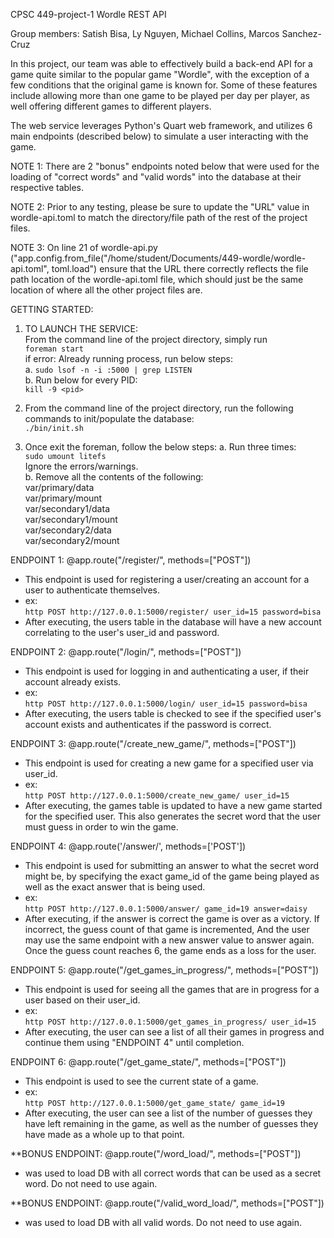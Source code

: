 CPSC 449-project-1
Wordle REST API

Group members:
Satish Bisa,
 Ly Nguyen,
 Michael Collins,
 Marcos Sanchez-Cruz


In this project, our team was able to effectively build a back-end API for a game quite similar to the popular game "Wordle", with the exception of a few
conditions that the original game is known for. Some of these features include allowing more than one game to be played per day per player, as well offering
different games to different players. 

The web service leverages Python's Quart web framework, and utilizes 6 main endpoints (described below) to simulate a user interacting with the game. 

NOTE 1: There are 2 "bonus" endpoints noted below that were used for the loading of "correct words" and "valid words" into the database at their respective 
tables.

NOTE 2: Prior to any testing, please be sure to update the "URL" value in wordle-api.toml to match the directory/file path of the rest of the project files.

NOTE 3: On line 21 of wordle-api.py ("app.config.from_file("/home/student/Documents/449-wordle/wordle-api.toml", toml.load") ensure that the URL there correctly reflects the file path location of the wordle-api.toml file, which should just be the same location of where all the other project files are. 


GETTING STARTED:

1. TO LAUNCH THE SERVICE:  
From the command line of the project directory, simply run   
	`foreman start`  
if error: Already running process, run below steps:  
	a. `sudo lsof -n -i :5000 | grep LISTEN`  
	b. Run below for every PID:  
	   `kill -9 <pid>`  

2. From the command line of the project directory, run the following commands to init/populate the database:  
	`./bin/init.sh`

3. Once exit the foreman, follow the below steps:
	a. Run three times:   
		`sudo umount litefs`  
	Ignore the errors/warnings.  
	b. Remove all the contents of the following:  
		var/primary/data  
		var/primary/mount  
		var/secondary1/data  
		var/secondary1/mount  
		var/secondary2/data  
		var/secondary2/mount


ENDPOINT 1: @app.route("/register/", methods=["POST"])
- This endpoint is used for registering a user/creating an account for a user to authenticate themselves.
- ex:   
	`http POST http://127.0.0.1:5000/register/ user_id=15 password=bisa`  
- After executing, the users table in the database will have a new account correlating to the user's user_id and password.

ENDPOINT 2: @app.route("/login/", methods=["POST"])
- This endpoint is used for logging in and authenticating a user, if their account already exists. 
- ex:   
	`http POST http://127.0.0.1:5000/login/ user_id=15 password=bisa`  
- After executing, the users table is checked to see if the specified user's account exists and authenticates if the password is correct.

ENDPOINT 3: @app.route("/create_new_game/", methods=["POST"])
- This endpoint is used for creating a new game for a specified user via user_id.
- ex:   
	`http POST http://127.0.0.1:5000/create_new_game/ user_id=15`  
- After executing, the games table is updated to have a new game started for the specified user. This also generates the secret word
that the user must guess in order to win the game.

ENDPOINT 4: @app.route('/answer/', methods=['POST'])
- This endpoint is used for submitting an answer to what the secret word might be, by specifying the exact game_id of the game being
played as well as the exact answer that is being used.
- ex:   
	`http POST http://127.0.0.1:5000/answer/ game_id=19 answer=daisy`  
- After executing, if the answer is correct the game is over as a victory. If incorrect, the guess count of that game is incremented,
And the user may use the same endpoint with a new answer value to answer again. Once the guess count reaches 6, the game ends as a 
loss for the user. 

ENDPOINT 5: @app.route("/get_games_in_progress/", methods=["POST"])
- This endpoint is used for seeing all the games that are in progress for a user based on their user_id.
- ex:   
	`http POST http://127.0.0.1:5000/get_games_in_progress/ user_id=15`  
- After executing, the user can see a list of all their games in progress and continue them using "ENDPOINT 4" until completion.

ENDPOINT 6: @app.route("/get_game_state/", methods=["POST"])
- This endpoint is used to see the current state of a game.
- ex:   
	`http POST http://127.0.0.1:5000/get_game_state/ game_id=19`  
- After executing, the user can see a list of the number of guesses they have left remaining in the game, as well as the number
of guesses they have made as a whole up to that point.

**BONUS ENDPOINT: @app.route("/word_load/", methods=["POST"])
- was used to load DB with all correct words that can be used as a secret word. Do not need to use again.

**BONUS ENDPOINT: @app.route("/valid_word_load/", methods=["POST"])
- was used to load DB with all valid words. Do not need to use again.
